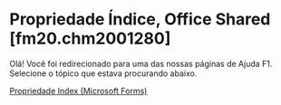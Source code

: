 
# Propriedade Índice, Office Shared [fm20.chm2001280]

Olá! Você foi redirecionado para uma das nossas páginas de Ajuda F1. Selecione o tópico que estava procurando abaixo.

[Propriedade Index (Microsoft Forms)](http://msdn.microsoft.com/library/304f42ff-5a38-0e84-8f9f-40e75d7fc2b2%28Office.15%29.aspx)

